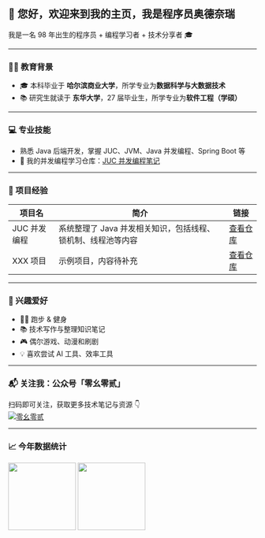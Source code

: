 ## 👋 您好，欢迎来到我的主页，我是程序员奥德奈瑞

我是一名 98 年出生的程序员 + 编程学习者 + 技术分享者 🎓  

---

### 🧑‍🎓 教育背景

- 🎓 本科毕业于 **哈尔滨商业大学**，所学专业为**数据科学与大数据技术**
- 📚 研究生就读于 **东华大学**，27 届毕业生，所学专业为**软件工程（学硕）**

---

### 💻 专业技能

- 熟悉 Java 后端开发，掌握 JUC、JVM、Java 并发编程、Spring Boot 等  
- 🔗 我的并发编程学习仓库：[JUC 并发编程笔记](https://github.com/T-X-1013/JUC)

---

### 🚀 项目经验

| 项目名 | 简介 | 链接 |
|--------|------|------|
| JUC 并发编程 | 系统整理了 Java 并发相关知识，包括线程、锁机制、线程池等内容 | [查看仓库](https://github.com/T-X-1013/JUC) |
| XXX 项目 | 示例项目，内容待补充 | [查看仓库](https://github.com/T-X-1013/project-demo) |

---

### 🎯 兴趣爱好

- 🏃‍♂️ 跑步 & 健身  
- 📚 技术写作与整理知识笔记  
- 🎮 偶尔游戏、动漫和刷剧  
- 💡 喜欢尝试 AI 工具、效率工具  

---

### 📬 关注我：公众号「零幺零贰」

扫码即可关注，获取更多技术笔记与资源 👇  
[![零幺零贰](https://your-image-link.com/qrcode.png)](https://your-image-link.com/qrcode.png)

---

### 📈 今年数据统计

<img align="" height="137px" src="https://github-readme-stats.vercel.app/api?username=T-X-1013&hide_title=true&hide_border=true&show_icons=true&include_all_commits=true&line_height=21&bg_color=0,EC6C6C,FFD479,FFFC79,73FA79&theme=graywhite&locale=cn" />
<img align="" height="137px" src="https://github-readme-stats.vercel.app/api/top-langs/?username=T-X-1013&hide_title=true&hide_border=true&layout=compact&bg_color=0,73FA79,73FDFF,D783FF&theme=graywhite&locale=cn" />


